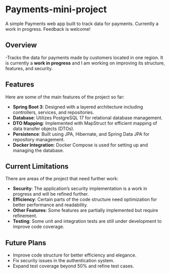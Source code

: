 # Payments-mini-project
A simple Payments web app built to track data for payments. Currently a work in progress. Feedback is welcome!

## Overview 
-Tracks the data for payments made by customers located in one region. It is currently a **work in progress** and I am working on improving its structure, features, and security.

## Features
Here are some of the main features of the project so far:
- **Spring Boot 3**: Designed with a layered architecture including controllers, services, and repositories.
- **Database**: Utilizes PostgreSQL 17 for relational database management.
- **DTO Mapping**: Implemented with MapStruct for efficient mapping of data transfer objects (DTOs).
- **Persistence**: Built using JPA, Hibernate, and Spring Data JPA for repository management.
- **Docker Integration**: Docker Compose is used for setting up and managing the database.

## Current Limitations
There are areas of the project that need further work:
- **Security**: The application’s security implementation is a work in progress and will be refined further.
- **Efficiency**: Certain parts of the code structure need optimization for better performance and readability.
- **Other Features**: Some features are partially implemented but require refinement.
- **Testing**: Some unit and integration tests are still under development to improve code coverage.

## Future Plans
- Improve code structure for better efficiency and elegance.
- Fix security issues in the authentication system.
- Expand test coverage beyond 50% and refine test cases.
